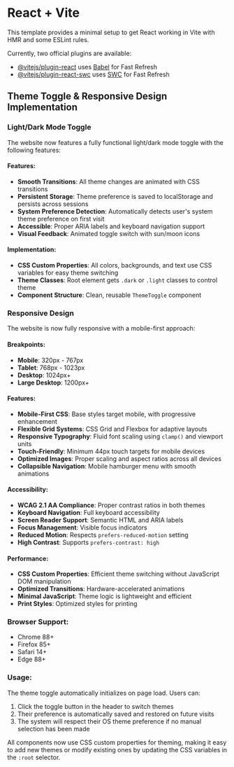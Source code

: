 # React + Vite

This template provides a minimal setup to get React working in Vite with HMR and some ESLint rules.

Currently, two official plugins are available:

- [@vitejs/plugin-react](https://github.com/vitejs/vite-plugin-react/blob/main/packages/plugin-react/README.md) uses [Babel](https://babeljs.io/) for Fast Refresh
- [@vitejs/plugin-react-swc](https://github.com/vitejs/vite-plugin-react-swc) uses [SWC](https://swc.rs/) for Fast Refresh

## Theme Toggle & Responsive Design Implementation

### Light/Dark Mode Toggle

The website now features a fully functional light/dark mode toggle with the following features:

#### Features:
- **Smooth Transitions**: All theme changes are animated with CSS transitions
- **Persistent Storage**: Theme preference is saved to localStorage and persists across sessions
- **System Preference Detection**: Automatically detects user's system theme preference on first visit
- **Accessible**: Proper ARIA labels and keyboard navigation support
- **Visual Feedback**: Animated toggle switch with sun/moon icons

#### Implementation:
- **CSS Custom Properties**: All colors, backgrounds, and text use CSS variables for easy theme switching
- **Theme Classes**: Root element gets `.dark` or `.light` classes to control theme
- **Component Structure**: Clean, reusable `ThemeToggle` component

### Responsive Design

The website is now fully responsive with a mobile-first approach:

#### Breakpoints:
- **Mobile**: 320px - 767px
- **Tablet**: 768px - 1023px  
- **Desktop**: 1024px+
- **Large Desktop**: 1200px+

#### Features:
- **Mobile-First CSS**: Base styles target mobile, with progressive enhancement
- **Flexible Grid Systems**: CSS Grid and Flexbox for adaptive layouts
- **Responsive Typography**: Fluid font scaling using `clamp()` and viewport units
- **Touch-Friendly**: Minimum 44px touch targets for mobile devices
- **Optimized Images**: Proper scaling and aspect ratios across all devices
- **Collapsible Navigation**: Mobile hamburger menu with smooth animations

#### Accessibility:
- **WCAG 2.1 AA Compliance**: Proper contrast ratios in both themes
- **Keyboard Navigation**: Full keyboard accessibility
- **Screen Reader Support**: Semantic HTML and ARIA labels
- **Focus Management**: Visible focus indicators
- **Reduced Motion**: Respects `prefers-reduced-motion` setting
- **High Contrast**: Supports `prefers-contrast: high`

#### Performance:
- **CSS Custom Properties**: Efficient theme switching without JavaScript DOM manipulation
- **Optimized Transitions**: Hardware-accelerated animations
- **Minimal JavaScript**: Theme logic is lightweight and efficient
- **Print Styles**: Optimized styles for printing

### Browser Support:
- Chrome 88+
- Firefox 85+
- Safari 14+
- Edge 88+

### Usage:

The theme toggle automatically initializes on page load. Users can:
1. Click the toggle button in the header to switch themes
2. Their preference is automatically saved and restored on future visits
3. The system will respect their OS theme preference if no manual selection has been made

All components now use CSS custom properties for theming, making it easy to add new themes or modify existing ones by updating the CSS variables in the `:root` selector.